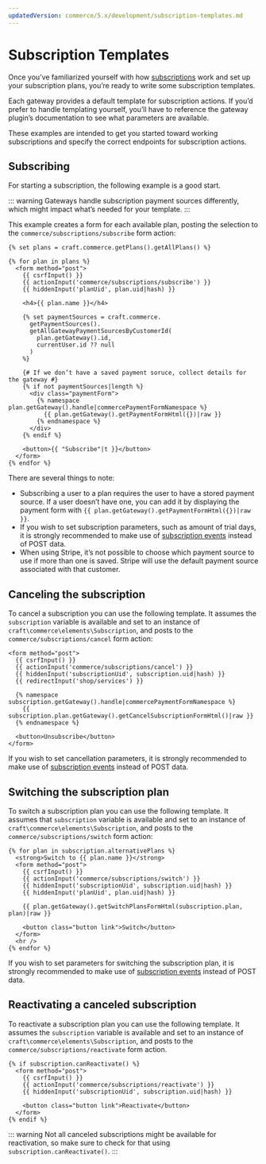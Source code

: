 ```yaml
---
updatedVersion: commerce/5.x/development/subscription-templates.md
---
```


# Subscription Templates

Once you’ve familiarized yourself with how [subscriptions](subscriptions.md) work and set up your subscription plans, you’re ready to write some subscription templates.

Each gateway provides a default template for subscription actions. If you’d prefer to handle templating yourself, you’ll have to reference the gateway plugin’s documentation to see what parameters are available.

These examples are intended to get you started toward working subscriptions and specify the correct endpoints for subscription actions.

## Subscribing

For starting a subscription, the following example is a good start.

::: warning
Gateways handle subscription payment sources differently, which might impact what’s needed for your template.
:::

This example creates a form for each available plan, posting the selection to the `commerce/subscriptions/subscribe` form action:

```twig
{% set plans = craft.commerce.getPlans().getAllPlans() %}

{% for plan in plans %}
  <form method="post">
    {{ csrfInput() }}
    {{ actionInput('commerce/subscriptions/subscribe') }}
    {{ hiddenInput('planUid', plan.uid|hash) }}

    <h4>{{ plan.name }}</h4>

    {% set paymentSources = craft.commerce.
      getPaymentSources().
      getAllGatewayPaymentSourcesByCustomerId(
        plan.getGateway().id,
        currentUser.id ?? null
      )
    %}

    {# If we don’t have a saved payment soruce, collect details for the gateway #}
    {% if not paymentSources|length %}
      <div class="paymentForm">
        {% namespace plan.getGateway().handle|commercePaymentFormNamespace %}
          {{ plan.getGateway().getPaymentFormHtml({})|raw }}
        {% endnamespace %}
      </div>
    {% endif %}

    <button>{{ "Subscribe"|t }}</button>
  </form>
{% endfor %}
```

There are several things to note:

- Subscribing a user to a plan requires the user to have a stored payment source. If a user doesn’t have one, you can add it by displaying the payment form with `{{ plan.getGateway().getPaymentFormHtml({})|raw }}`.
- If you wish to set subscription parameters, such as amount of trial days, it is strongly recommended to make use of [subscription events](extend/events.md#beforecreatesubscription) instead of POST data.
- When using Stripe, it’s not possible to choose which payment source to use if more than one is saved. Stripe will use the default payment source associated with that customer.

## Canceling the subscription

To cancel a subscription you can use the following template. It assumes the `subscription` variable is available and set to an instance of `craft\commerce\elements\Subscription`, and posts to the `commerce/subscriptions/cancel` form action:

```twig
<form method="post">
  {{ csrfInput() }}
  {{ actionInput('commerce/subscriptions/cancel') }}
  {{ hiddenInput('subscriptionUid', subscription.uid|hash) }}
  {{ redirectInput('shop/services') }}

  {% namespace subscription.getGateway().handle|commercePaymentFormNamespace %}
    {{ subscription.plan.getGateway().getCancelSubscriptionFormHtml()|raw }}
  {% endnamespace %}

  <button>Unsubscribe</button>
</form>
```

If you wish to set cancellation parameters, it is strongly recommended to make use of [subscription events](extend/events.md#beforecancelsubscription) instead of POST data.

## Switching the subscription plan

To switch a subscription plan you can use the following template. It assumes that `subscription` variable is available and set to an instance of `craft\commerce\elements\Subscription`, and posts to the `commerce/subscriptions/switch` form action:

```twig
{% for plan in subscription.alternativePlans %}
  <strong>Switch to {{ plan.name }}</strong>
  <form method="post">
    {{ csrfInput() }}
    {{ actionInput('commerce/subscriptions/switch') }}
    {{ hiddenInput('subscriptionUid', subscription.uid|hash) }}
    {{ hiddenInput('planUid', plan.uid|hash) }}

    {{ plan.getGateway().getSwitchPlansFormHtml(subscription.plan, plan)|raw }}

    <button class="button link">Switch</button>
  </form>
  <hr />
{% endfor %}
```

If you wish to set parameters for switching the subscription plan, it is strongly recommended to make use of [subscription events](extend/events.md#beforeswitchsubscriptionplan) instead of POST data.

## Reactivating a canceled subscription

To reactivate a subscription plan you can use the following template. It assumes the `subscription` variable is available and set to an instance of `craft\commerce\elements\Subscription`, and posts to the `commerce/subscriptions/reactivate` form action.

```twig
{% if subscription.canReactivate() %}
  <form method="post">
    {{ csrfInput() }}
    {{ actionInput('commerce/subscriptions/reactivate') }}
    {{ hiddenInput('subscriptionUid', subscription.uid|hash) }}

    <button class="button link">Reactivate</button>
  </form>
{% endif %}
```

::: warning
Not all canceled subscriptions might be available for reactivation, so make sure to check for that using `subscription.canReactivate()`.
:::
